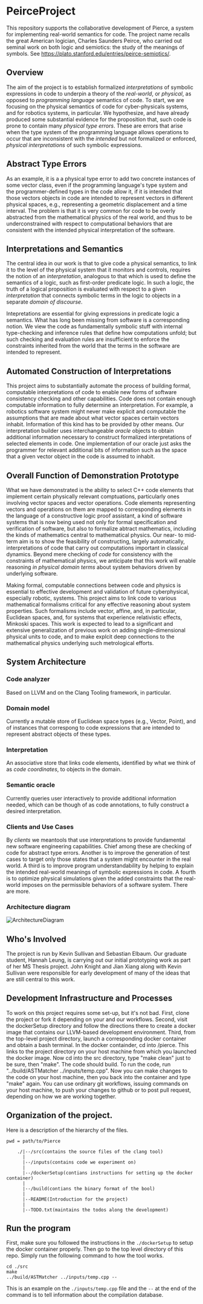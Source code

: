 # PeirceProject
This repository supports the collaborative development of Pierce, a system for implementing real-world semantics for code. The project name recalls the great American logician, Charles Saunders Peirce, who carried out seminal work on both logic and semiotics: the study of the meanings of symbols.  See https://plato.stanford.edu/entries/peirce-semiotics/. 

## Overview
The aim of the project is to establish formalized *interpretations* of symbolic expressions in code to underpin a theory of the *real-world*, or *physical*, as opposed to *programming language* semantics of code. To start, we are focusing on the physical semantics of code for cyber-physicals systems, and for robotics systems, in particular. We hypothesize, and have already produced some substantial evidence for the proposition that, such code is prone to contain many *physical type errors*. These are errors that arise when the type system of the programming language allows operations to occur that are inconsistent with the *intended* but not formalized or enforced, *physical interpretations* of such symbolic expressions. 

## Abstract Type Errors
As an example, it is a a physical type error to add two concrete instances of some vector class, even if the programming language's type system and the programmer-defined types in the code allow it, if it is intended that those vectors objects in code are intended to represent vectors in different physical spaces, e.g., representing a geometric displacement and a time interval. The problem is that it is very common for code to be overly abstracted from the mathematical physics of the real world, and thus to be underconstrained with respect to computational behaviors that are consistent with the intended physical interpretation of the software. 

## Interpretations and Semantics
The central idea in our work is that to give code a physical semantics, to link it to the level of the physical system that it monitors and controls, requires the notion of an *interpretation*, analogous to that which is used to define the semantics of a logic, such as first-order predicate logic. In such a logic, the truth of a logical proposition is evaluated with respect to a given *interpretation* that connects symbolic terms in the logic to objects in a separate *domain of discourse*. 

Intepretations are essential for giving expressions in predicate logic a semantics. What has long been missing from software is a corresponding notion. We view the code as fundamentally symbolic stuff with internal type-checking and inference rules that define how computations unfold; but such checking and evaluation rules are insufficient to enforce the constraints inherited from the world that the terms in the software are intended to represent. 

## Automated Construction of Interpretations
This project aims to substantially automate the process of building formal, computable interpretations of code to enable new forms of software consistency checking and other capabilities. Code does not contain enough computable information to fully determine an interpretation. For example, a robotics software system might never make explicit and computable the assumptions that are made about what vector spaces certain vectors inhabit. Information of this kind has to be provided by other means. Our interpretation builder uses interchangeable *oracle* objects to obtain additional information necessary to construct formalized interpretations of selected elements in code. One implementation of our oracle just asks the programmer for relevant additional bits of information such as the space that a given vector object in the code is assumed to inhabit.

## Overall Function of Demonstration Prototype
What we have demonstrated is the ability to select C++ code elements that implement certain physically relevant comptuations, particularly ones involving vector spaces and vector operations. Code elements representing vectors and operations on them are mapped to corresponding elements in the language of a constructive logic proof assistant, a kind of software systems that is now being used not only for formal specification and verification of software, but also to formalize abtract mathematics, including the kinds of mathematics central to mathematical physics. Our near- to mid-term aim is to show the feasibility of constructing, largely automatically, interpretations of code that carry out computations important in classical dynamics. Beyond mere checking of *code* for consistency with the constraints of mathematical physics, we anticipate that this work will enable reasoning *in physical domain terms* about system behaviors driven by underlying software. 

Making formal, computable connections between code and physics is essential to effective development and validation of future cyberphysical, especially robotic, systems. This project aims to link code to various mathematical formalisms critical for any effective reasoning about system properties. Such formalisms include vector, affine, and, in particular, Euclidean spaces, and, for systems that experience relativistic effects, Minkoski spaces. This work is expected to lead to a significant and extensive generalization of previous work on adding single-dimensional physical units to code, and to make explcit deep connections to the mathematical physics underlying such metrological efforts.

## System Architecture

### Code analyzer

Based on LLVM and on the Clang Tooling framework, in particular.

### Domain model

Currently a mutable store of Euclidean space types (e.g., Vector, Point), and of instances that correspong to code expressions that are intended to represent abstract objects of these types.

### Interpretation

An associative store that links code elements, identified by what we think of as *code coordinates*, to objects in the domain.

### Semantic oracle

Currently queries user interactively to provide additional information needed, which can be though of as code annotations, to fully construct a desired interpretation.

### Clients and Use Cases

By *clients* we meantools that use interpretations to provide fundamental new software engineering capabilities. Chief among these are checking of code for abstract type errors. Another is to improve the generation of test cases to target only those states that a system might encounter in the real world. A third is to improve program understandability by helping to explain the intended real-world meanings of symbolic expressions in code. A fourth is to optimize physical simulations given the added constraints that the real-world imposes on the permissible behaviors of a software system. There are more.


### Architecture diagram
![ArchitectureDiagram](https://github.com/kevinsullivan/Pierce/doc/images/architecture.png)

## Who's Involved
The project is run by Kevin Sullivan and Sebastian Elbaum. Our graduate student, Hannah Leung, is carrying out our initial prototyping work as part of her MS Thesis project. John Knight and Jian Xiang along with Kevin Sullivan were responsible for early development of many of the ideas that are still central to this work.

## Development Infrastructure and Processes
To work on this project requires some set-up, but it's not bad. First, clone the project or fork it depending on your and our workflows. Second, visit the dockerSetup directory and follow the directions there to create a docker image that contains our LLVM-based development environment. Third, from the top-level project directory, launch a corresponding docker container and obtain a bash terminal. In the docker containder, cd into /pierce. This links to the project directory on your host machine from which you launched the docker image. Now cd into the src directory, type "make clean" just to be sure, then "make". The code should build. To run the code, run "../build/ASTMatcher ../inputs/temp.cpp". Now you can make changes to the code on your host machine, then you back into the container and type "make" again. You can use ordinary git workflows, issuing commands on your host machine, to push your changes to github or to post pull request, depending on how we are working together.

## Organization of the project.

Here is a description of the hierarchy of the files.
```
pwd = path/to/Pierce

    ./|--/src(contains the source files of the clang tool)
      |
      |--/inputs(contains code we experiment on)
      |
      |--/dockerSetup(contians instructions for setting up the docker container)
      |
      |--/build(contians the binary format of the bool)
      |
      |--README(Introduction for the project)
      |
      |--TODO.txt(maintains the todos along the development)
```
## Run the program

First, make sure you followed the instructions in the `./dockerSetup` to setup the docker container properly. Then go to the top level directory of this repo.
Simply run the following command to how the tool works.
```
cd ./src
make
../build/ASTMatcher ../inputs/temp.cpp --
```
This is an example on the `./inputs/temp.cpp` file and the `--` at the end of the command is to tell information about the compilation database. 





